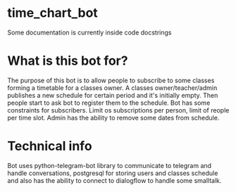 # time_chart_bot
Some documentation is currently inside code docstrings

# What is this bot for?
The purpose of this bot is to allow people to subscribe to some classes forming a timetable for a classes owner.
A classes owner/teacher/admin publishes a new schedule for certain period and it's initially empty.
Then people start to ask bot to register them to the schedule.
Bot has some constraints for subscribers. Limit os subscriptions per person, limit of reople per time slot.
Admin has the ability to remove some dates from schedule.

# Technical info
Bot uses python-telegram-bot library to communicate to telegram and handle conversations,
postgresql for storing users and classes schedule and also has the ability to connect to dialogflow
to handle some smalltalk.
